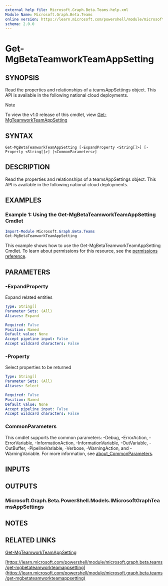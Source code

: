 ```yaml
---
external help file: Microsoft.Graph.Beta.Teams-help.xml
Module Name: Microsoft.Graph.Beta.Teams
online version: https://learn.microsoft.com/powershell/module/microsoft.graph.beta.teams/get-mgbetateamworkteamappsetting
schema: 2.0.0
---
```


# Get-MgBetaTeamworkTeamAppSetting

## SYNOPSIS
Read the properties and relationships of a teamsAppSettings object.
This API is available in the following national cloud deployments.

> [!NOTE]
> To view the v1.0 release of this cmdlet, view [Get-MgTeamworkTeamAppSetting](/powershell/module/Microsoft.Graph.Teams/Get-MgTeamworkTeamAppSetting?view=graph-powershell-1.0)

## SYNTAX

```
Get-MgBetaTeamworkTeamAppSetting [-ExpandProperty <String[]>] [-Property <String[]>] [<CommonParameters>]
```

## DESCRIPTION
Read the properties and relationships of a teamsAppSettings object.
This API is available in the following national cloud deployments.

## EXAMPLES
### Example 1: Using the Get-MgBetaTeamworkTeamAppSetting Cmdlet
```powershell
Import-Module Microsoft.Graph.Beta.Teams
Get-MgBetaTeamworkTeamAppSetting
```
This example shows how to use the Get-MgBetaTeamworkTeamAppSetting Cmdlet.
To learn about permissions for this resource, see the [permissions reference](/graph/permissions-reference).

## PARAMETERS

### -ExpandProperty
Expand related entities

```yaml
Type: String[]
Parameter Sets: (All)
Aliases: Expand

Required: False
Position: Named
Default value: None
Accept pipeline input: False
Accept wildcard characters: False
```

### -Property
Select properties to be returned

```yaml
Type: String[]
Parameter Sets: (All)
Aliases: Select

Required: False
Position: Named
Default value: None
Accept pipeline input: False
Accept wildcard characters: False
```

### CommonParameters
This cmdlet supports the common parameters: -Debug, -ErrorAction, -ErrorVariable, -InformationAction, -InformationVariable, -OutVariable, -OutBuffer, -PipelineVariable, -Verbose, -WarningAction, and -WarningVariable. For more information, see [about_CommonParameters](http://go.microsoft.com/fwlink/?LinkID=113216).

## INPUTS

## OUTPUTS

### Microsoft.Graph.Beta.PowerShell.Models.IMicrosoftGraphTeamsAppSettings
## NOTES

## RELATED LINKS
[Get-MgTeamworkTeamAppSetting](/powershell/module/Microsoft.Graph.Teams/Get-MgTeamworkTeamAppSetting?view=graph-powershell-1.0)

[https://learn.microsoft.com/powershell/module/microsoft.graph.beta.teams/get-mgbetateamworkteamappsetting](https://learn.microsoft.com/powershell/module/microsoft.graph.beta.teams/get-mgbetateamworkteamappsetting)

